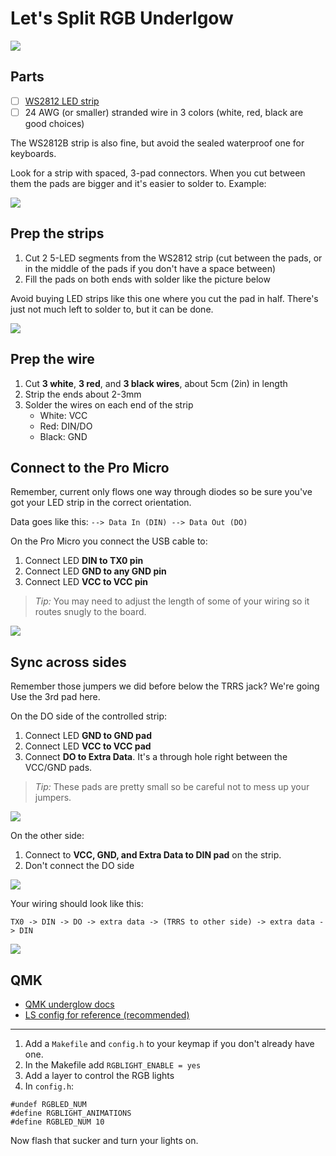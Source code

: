 # Let's Split RGB Underlgow

![](http://i.imgur.com/qFXhuu1.jpg)

## Parts

- [ ] [WS2812 LED strip](https://www.sparkfun.com/products/12025)
- [ ] 24 AWG (or smaller) stranded wire in 3 colors (white, red, black are good choices)

The WS2812B strip is also fine, but avoid the sealed waterproof one for keyboards.

Look for a strip with spaced, 3-pad connectors. When you cut between them the pads are bigger and it's easier to solder to. Example:

![](http://i.imgur.com/bwrhq7p.jpg)

## Prep the strips

1. Cut 2 5-LED segments from the WS2812 strip (cut between the pads, or in the middle of the pads if you don't have a space between)
2. Fill the pads on both ends with solder like the picture below

Avoid buying LED strips like this one where you cut the pad in half.  There's just not much left to solder to, but it can be done.

![](http://i.imgur.com/70IHyql.jpg)

## Prep the wire

1. Cut **3 white**, **3 red**, and **3 black wires**, about 5cm (2in) in length
2. Strip the ends about 2-3mm
3. Solder the wires on each end of the strip
	- White: VCC
	- Red: DIN/DO
	- Black: GND

## Connect to the Pro Micro

Remember, current only flows one way through diodes so be sure you've got your LED strip in the correct orientation.

Data goes like this: `--> Data In (DIN) --> Data Out (DO)`

On the Pro Micro you connect the USB cable to:

1. Connect LED **DIN to TX0 pin**
2. Connect LED **GND to any GND pin**
3. Connect LED **VCC to VCC pin**

> *Tip:* You may need to adjust the length of some of your wiring so it routes snugly to the board.

![](http://i.imgur.com/iHpC27N.jpg)

## Sync across sides

Remember those jumpers we did before below the TRRS jack? We're going Use the 3rd pad here.

On the DO side of the controlled strip:

1. Connect LED **GND to GND pad**
2. Connect LED **VCC to VCC pad**
3. Connect **DO to Extra Data**. It's a through hole right between the VCC/GND pads.

> *Tip:* These pads are pretty small so be careful not to mess up your jumpers.

![](http://i.imgur.com/qOv7qNQ.jpg)

On the other side:

1. Connect to **VCC, GND, and Extra Data to DIN pad** on the strip.
2. Don't connect the DO side

![](http://i.imgur.com/1IKhZG5.jpg)

Your wiring should look like this:

```
TX0 -> DIN -> DO -> extra data -> (TRRS to other side) -> extra data -> DIN
```

![](http://i.imgur.com/mSypC5y.jpg)

## QMK

- [QMK underglow docs](https://github.com/qmk/qmk_firmware/wiki#rgb-under-glow-mod)
- [LS config for reference (recommended)](https://github.com/nicinabox/qmk_firmware/tree/nic/keyboards/lets_split/keymaps/nic)

---

1. Add a `Makefile` and `config.h` to your keymap if you don't already have one.
2. In the Makefile add `RGBLIGHT_ENABLE = yes`
3. Add a layer to control the RGB lights
4. In `config.h`:

```
#undef RGBLED_NUM
#define RGBLIGHT_ANIMATIONS
#define RGBLED_NUM 10
```

Now flash that sucker and turn your lights on.
